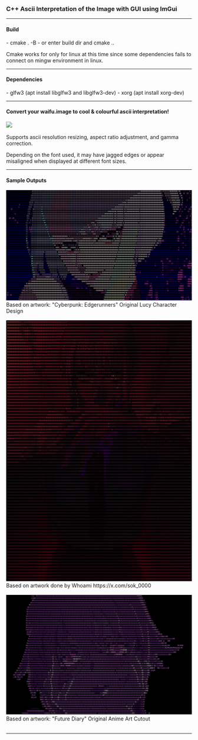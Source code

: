 <h3>
C++ Ascii Interpretation of the Image with GUI using ImGui
</h3>

<hr>

<h4>Build</h4>
  - cmake . -B <build_dir_path>
  - or enter build dir and cmake ..

Cmake works for only for linux at this time since some dependencies fails to connect on mingw environment in linux.
<hr>

<h4>Dependencies</h4>
  - glfw3 (apt install libglfw3 and libglfw3-dev)
  - xorg (apt install xorg-dev)

<hr>

<h4>
Convert your waifu.image to cool & colourful ascii interpretation!
</h4>

<img src="documents/window_demo.gif">

Supports ascii resolution resizing, aspect ratio adjustment, and gamma correction.

Depending on the font used, it may have jagged edges or appear misaligned when displayed at different font sizes.

<hr>

<h4>Sample Outputs</h4>

<img src="documents/lucy-tech.png">
Based on artwork: "Cyberpunk: Edgerunners" Original Lucy Character Design
<br><br>

<img src="documents/makima.png">
Based on artwork done by Whoami https://x.com/sok_0000
<br><br>

<img src="documents/yuno-tech.png">
Based on artwork: "Future Diary" Original Anime Art Cutout
<br><br>

<hr>